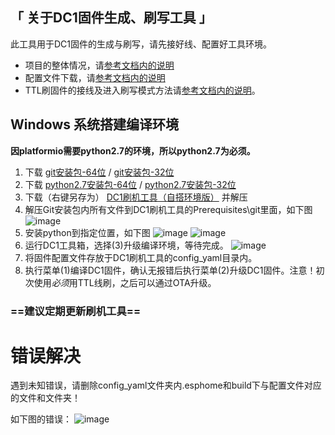 ## 「 关于DC1固件生成、刷写工具 」

此工具用于DC1固件的生成与刷写，请先接好线、配置好工具环境。

- 项目的整体情况，请[参考文档内的说明](https://github.com/Samuel-0-0/phicomm_dc1-esphome)
- 配置文件下载，请[参考文档内的说明](https://github.com/Samuel-0-0/phicomm_dc1-esphome/tree/master/yaml)
- TTL刷固件的接线及进入刷写模式方法请[参考文档内的说明](https://github.com/Samuel-0-0/phicomm_dc1-esphome/blob/master/cookbook)。


## Windows 系统搭建编译环境

**因platformio需要python2.7的环境，所以python2.7为必须。**

1. 下载 [git安装包-64位](https://github.com/git-for-windows/git/releases/download/v2.21.0.windows.1/PortableGit-2.21.0-64-bit.7z.exe) / [git安装包-32位](https://github.com/git-for-windows/git/releases/download/v2.21.0.windows.1/PortableGit-2.21.0-32-bit.7z.exe)
2. 下载 [python2.7安装包-64位](https://www.python.org/ftp/python/2.7.16/python-2.7.16.amd64.msi) / [python2.7安装包-32位](https://www.python.org/ftp/python/2.7.16/python-2.7.16.msi)
3. 下载（右键另存为） [DC1刷机工具（自搭环境版）](https://github.com/Samuel-0-0/esphome-tools-dc1/archive/lite.zip) 并解压
4. 解压Git安装包内所有文件到DC1刷机工具的Prerequisites\git里面，如下图
![image](https://github.com/Samuel-0-0/esphome-tools-dc1/blob/lite/Prerequisites/%E6%AD%A5%E9%AA%A44.png?raw=true)
5. 安装python到指定位置，如下图
![image](https://github.com/Samuel-0-0/esphome-tools-dc1/blob/lite/Prerequisites/%E6%AD%A5%E9%AA%A45.1.png?raw=true)
![image](https://github.com/Samuel-0-0/esphome-tools-dc1/blob/lite/Prerequisites/%E6%AD%A5%E9%AA%A45.2.png?raw=true)
6. 运行DC1工具箱，选择(3)升级编译环境，等待完成。
![image](https://github.com/Samuel-0-0/esphome-tools-dc1/blob/lite/%E5%B7%A5%E5%85%B7%E7%95%8C%E9%9D%A2%E6%88%AA%E5%9B%BE.png?raw=true)
7. 将固件配置文件存放于DC1刷机工具的config_yaml目录内。
8. 执行菜单(1)编译DC1固件，确认无报错后执行菜单(2)升级DC1固件。注意！初次使用*必须*用TTL线刷，之后可以通过OTA升级。

### ==建议定期更新刷机工具==

# 错误解决
遇到未知错误，请删除config_yaml文件夹内.esphome和build下与配置文件对应的文件和文件夹！

如下图的错误：
![image](https://github.com/Samuel-0-0/esphome-tools-dc1/blob/lite/%E7%BC%96%E8%AF%91%E9%94%99%E8%AF%AF%E8%AF%B4%E6%98%8E.png?raw=true)
